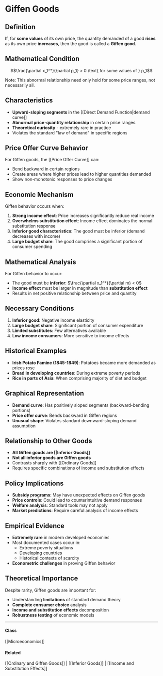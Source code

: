 # Giffen Goods

## Definition
If, for **some values** of its own price, the quantity demanded of a good **rises** as its own price **increases**, then the good is called a **Giffen good**.

## Mathematical Condition
$$\frac{\partial x_1^*}{\partial p_1} > 0 \text{ for some values of } p_1$$

Note: This abnormal relationship need only hold for some price ranges, not necessarily all.

## Characteristics
- **Upward-sloping segments** in the [[Direct Demand Function|demand curve]]
- **Abnormal price-quantity relationship** in certain price ranges
- **Theoretical curiosity** - extremely rare in practice
- Violates the standard "law of demand" in specific regions

## Price Offer Curve Behavior
For Giffen goods, the [[Price Offer Curve]] can:
- Bend backward in certain regions
- Create areas where higher prices lead to higher quantities demanded
- Show non-monotonic responses to price changes

## Economic Mechanism
Giffen behavior occurs when:
1. **Strong income effect**: Price increases significantly reduce real income
2. **Overwhelms substitution effect**: Income effect dominates the normal substitution response
3. **Inferior good characteristics**: The good must be inferior (demand decreases with income)
4. **Large budget share**: The good comprises a significant portion of consumer spending

## Mathematical Analysis
For Giffen behavior to occur:
- The good must be **inferior**: $\frac{\partial x_1^*}{\partial m} < 0$
- **Income effect** must be larger in magnitude than **substitution effect**
- Results in net positive relationship between price and quantity

## Necessary Conditions
1. **Inferior good**: Negative income elasticity
2. **Large budget share**: Significant portion of consumer expenditure
3. **Limited substitutes**: Few alternatives available
4. **Low income consumers**: More sensitive to income effects

## Historical Examples
- **Irish Potato Famine (1845-1849)**: Potatoes became more demanded as prices rose
- **Bread in developing countries**: During extreme poverty periods
- **Rice in parts of Asia**: When comprising majority of diet and budget

## Graphical Representation
- **Demand curve**: Has positively sloped segments (backward-bending portions)
- **Price offer curve**: Bends backward in Giffen regions
- **Unusual shape**: Violates standard downward-sloping demand assumption

## Relationship to Other Goods
- **All Giffen goods are [[Inferior Goods]]**
- **Not all inferior goods are Giffen goods**
- Contrasts sharply with [[Ordinary Goods]]
- Requires specific combinations of income and substitution effects

## Policy Implications
- **Subsidy programs**: May have unexpected effects on Giffen goods
- **Price controls**: Could lead to counterintuitive demand responses
- **Welfare analysis**: Standard tools may not apply
- **Market predictions**: Require careful analysis of income effects

## Empirical Evidence
- **Extremely rare** in modern developed economies
- Most documented cases occur in:
  - Extreme poverty situations
  - Developing countries
  - Historical contexts of scarcity
- **Econometric challenges** in proving Giffen behavior

## Theoretical Importance
Despite rarity, Giffen goods are important for:
- Understanding **limitations** of standard demand theory
- **Complete consumer choice** analysis
- **Income and substitution effects** decomposition
- **Robustness testing** of economic models

---
#### Class
[[Microeconomics]]
#### Related
[[Ordinary and Giffen Goods]] | [[Inferior Goods]] | [[Income and Substitution Effects]]
